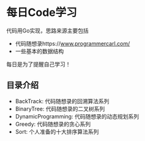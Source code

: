 # 每日Code学习
代码用Go实现，思路来源主要包括
* 代码随想录https://www.programmercarl.com/
* 一些基本的数据结构

每日是为了提醒自己学习！
## 目录介绍
* BackTrack: 代码随想录的回溯算法系列
* BinaryTree: 代码随想录的二叉树系列
* DynamicProgramming: 代码随想录的动态规划系列
* Greedy: 代码随想录的贪心系列
* Sort: 个人准备的十大排序算法系列